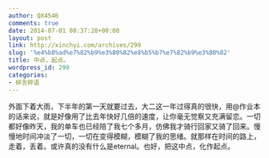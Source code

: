 ```yaml
---
author: QX4546
comments: true
date: 2014-07-01 08:37:28+00:00
layout: post
link: http://xinchyi.com/archives/299
slug: '%e4%b8%ad%e7%82%b9%e3%80%82%e8%b5%b7%e7%82%b9%e3%80%82'
title: 中点，起点。
wordpress_id: 299
categories:
- 碎言碎语
---
```


外面下着大雨，下半年的第一天就要过去，大二这一年过得真的很快，用@作业本的话来说，就是好像用了比去年快好几倍的速度，让你毫无觉察又充满留恋。一切都好像昨天，我的单车也已经陪了我七个多月，仿佛我才骑行回家又骑了回来。慢慢地时间冲淡了一切，一切在变得模糊，模糊了我的思绪。就那样在时间的路上，走着，丢着。或许真的没有什么是eternal。也好，把这中点，化作起点。
